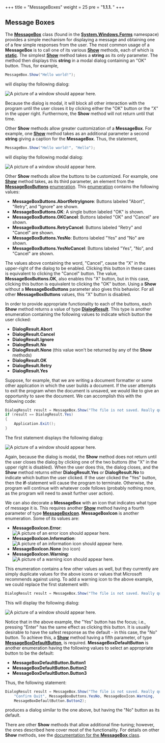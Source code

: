 +++
title = "MessageBoxes"
weight = 25
pre = "<b>1.1.1. </b>"
+++

## **Message Box**es

The [**MessageBox**](https://docs.microsoft.com/en-us/dotnet/api/system.windows.forms.messagebox?view=netframework-4.7.2) class (found in the [**System.Windows.Forms**](https://docs.microsoft.com/en-us/dotnet/api/system.windows.forms?view=netframework-4.7.2) namespace) provides a simple mechanism for displaying a message and obtaining one of a few simple responses from the user. The most common usage of a **MessageBox** is to call one of its various [**Show**](https://docs.microsoft.com/en-us/dotnet/api/system.windows.forms.messagebox.show?view=netframework-4.7.2) methods, each of which is [**static**](/appendix/syntax/static-this). The simplest [**Show**](https://docs.microsoft.com/en-us/dotnet/api/system.windows.forms.messagebox.show?view=netframework-4.7.2#System_Windows_Forms_MessageBox_Show_System_String_) method takes a **string** as its only parameter. The method then displays this **string** in a modal dialog containing an "OK" button. Thus, for example,

```C#
MessageBox.Show("Hello world!");
```

will display the following dialog:

![A picture of a window should appear here.](simple-message-box.png)

Because the dialog is modal, it will block all other interaction with the program until the user closes it by clicking either the "OK" button or the "X" in the upper right. Furthermore, the **Show** method will not return until that time.

Other **Show** methods allow greater customization of a **MessageBox**. For example, one [**Show**](https://docs.microsoft.com/en-us/dotnet/api/system.windows.forms.messagebox.show?view=netframework-4.7.2#System_Windows_Forms_MessageBox_Show_System_String_System_String_) method takes as an additional parameter a second **string** giving a caption for the **MessageBox**. Thus, the statement,

```C#
MessageBox.Show("Hello world!", "Hello");
```

will display the following modal dialog:

![A picture of a window should appear here.](message-box-with-caption.png)

Other **Show** methods allow the buttons to be customized. For example, one [**Show**](https://docs.microsoft.com/en-us/dotnet/api/system.windows.forms.messagebox.show?view=netframework-4.7.2#System_Windows_Forms_MessageBox_Show_System_String_System_String_System_Windows_Forms_MessageBoxButtons_) method takes, as its third parameter, an element from the [**MessageBoxButtons**](https://docs.microsoft.com/en-us/dotnet/api/system.windows.forms.messageboxbuttons?view=netframework-4.7.2) [enumeration](/appendix/syntax/enumerations). This [enumeration](/appendix/syntax/enumerations) contains the following values:

- **MessageBoxButtons.AbortRetryIgnore**: Buttons labeled "Abort", "Retry", and "Ignore" are shown.
- **MessageBoxButtons.OK**: A single button labeled "OK" is shown.
- **MessageBoxButtons.OKCancel**: Buttons labeled "OK" and "Cancel" are shown.
- **MessageBoxButtons.RetryCancel**: Buttons labeled "Retry" and "Cancel" are shown.
- **MessageBoxButtons.YesNo**: Buttons labeled "Yes" and "No" are shown.
- **MessageBoxButtons.YesNoCancel**: Buttons labeled "Yes", "No", and "Cancel" are shown.

The values above containing the word, "Cancel", cause the "X" in the upper-right of the dialog to be enabled. Clicking this button in these cases is equivalent to clicking the "Cancel" button. The value, **MessageBoxButtons.OK**, also enables this "X" button, but in this case, clicking this button is equivalent to clicking the "OK" button. Using a **Show** without a **MessageBoxButtons** parameter also gives this behavior. For all other **MessageBoxButtons** values, this "X" button is disabled.

In order to provide appropriate functionality to each of the buttons, each **Show** method returns a value of type [**DialogResult**](https://docs.microsoft.com/en-us/dotnet/api/system.windows.forms.dialogresult?view=netframework-4.7.2). This type is another enumeration containing the following values to indicate which button the user clicked:

- **DialogResult.Abort**
- **DialogResult.Cancel**
- **DialogResult.Ignore**
- **DialogResult.No**
- **DialogResult.None** (this value won't be returned by any of the **Show** methods)
- **DialogResult.OK**
- **DialogResult.Retry**
- **DialogResult.Yes**

Suppose, for example, that we are writing a document formatter or some other application in which the user builds a document. If the user attempts to exit the program when the document is unsaved, we would like to give an opportunity to save the document. We can accomplish this with the following code:

```C#
DialogResult result = MessageBox.Show("The file is not saved. Really quit?", "Confirm Quit", MessageBoxButtons.YesNo);
if (result == DialogResult.Yes)
{
    Application.Exit();
}
```
The first statement displays the following dialog:

![A picture of a window should appear here.](message-box-with-buttons.png)

Again, because the dialog is modal, the **Show** method does not return until the user closes the dialog by clicking one of the two buttons (the "X" in the upper right is disabled). When the user does this, the dialog closes, and the **Show** method returns either **DialogResult.Yes** or **DialogResult.No** to indicate which button the user clicked. If the user clicked the "Yes" button, then the **if**-statement will cause the program to terminate. Otherwise, the program will continue with whatever code follows (probably nothing more, as the program will need to await further user action).

We can also decorate a **MessageBox** with an icon that indicates what type of message it is. This requires another [**Show**](https://docs.microsoft.com/en-us/dotnet/api/system.windows.forms.messagebox.show?view=netframework-4.7.2#System_Windows_Forms_MessageBox_Show_System_String_System_String_System_Windows_Forms_MessageBoxButtons_System_Windows_Forms_MessageBoxIcon_) method having a fourth parameter of type [**MessageBoxIcon**](https://docs.microsoft.com/en-us/dotnet/api/system.windows.forms.messageboxicon?view=netframework-4.7.2). **MessageBoxIcon** is another enumeration. Some of its values are:

- **MessageBoxIcon.Error**:   ![A picture of an error icon should appear here.](messagebox-error.png)
- **MessageBoxIcon.Information**:   ![A picture of an information icon should appear here.](messagebox-information.png)
- **MessageBoxIcon.None** (no icon)
- **MessageBoxIcon.Warning**: ![A picture of a warning icon should appear here.](messagebox-exclamation.png)

This enumeration contains a few other values as well, but they currently are simply duplicate values for the above icons or values that Microsoft recommends against using. To add a warning icon to the above example, we could replace the first statement with:

```C#
DialogResult result = MessageBox.Show("The file is not saved. Really quit?", "Confirm Quit", MessageBoxButtons.YesNo, MessageBoxIcon.Warning);
```

This will display the following dialog:

![A picture of a window should appear here.](message-box-with-icon.png)

Notice that in the above example, the "Yes" button has the focus; i.e., pressing "Enter" has the same effect as clicking this button. It is usually desirable to have the safest response as the default - in this case, the "No" button. To achieve this, a [**Show**](https://docs.microsoft.com/en-us/dotnet/api/system.windows.forms.messagebox.show?view=netframework-4.7.2#System_Windows_Forms_MessageBox_Show_System_String_System_String_System_Windows_Forms_MessageBoxButtons_System_Windows_Forms_MessageBoxIcon_System_Windows_Forms_MessageBoxDefaultButton_) method having a fifth parameter, of type [**MessageBoxDefaultButton**](https://docs.microsoft.com/en-us/dotnet/api/system.windows.forms.messageboxdefaultbutton?view=netframework-4.7.2), is required. **MessageBoxDefaultButton** is another enumeration having the following values to select an appropriate button to be the default:

- **MessageBoxDefaultButton.Button1**
- **MessageBoxDefaultButton.Button2**
- **MessageBoxDefaultButton.Button3**

Thus, the following statement:

```C#
DialogResult result = MessageBox.Show("The file is not saved. Really quit?", 
    "Confirm Quit", MessageBoxButtons.YesNo, MessageBoxIcon.Warning,
    MessageBoxDefaultButton.Button2);
```
produces a dialog similar to the one above, but having the "No" button as its default.

There are other **Show** methods that allow additional fine-tuning; however, the ones described here cover most of the functionality. For details on other **Show** methods, see the [documentation for the **MessageBox** class](https://docs.microsoft.com/en-us/dotnet/api/system.windows.forms.messagebox?view=netframework-4.7.2).
